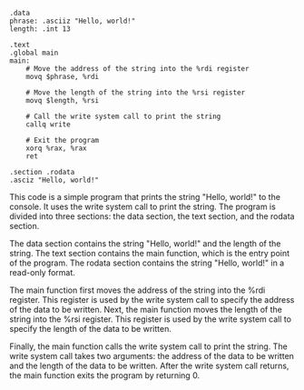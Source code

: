 ```assembly
.data
phrase: .asciiz "Hello, world!"
length: .int 13

.text
.global main
main:
    # Move the address of the string into the %rdi register
    movq $phrase, %rdi

    # Move the length of the string into the %rsi register
    movq $length, %rsi

    # Call the write system call to print the string
    callq write

    # Exit the program
    xorq %rax, %rax
    ret

.section .rodata
.asciz "Hello, world!"
```

This code is a simple program that prints the string "Hello, world!" to the console. It uses the write system call to print the string. The program is divided into three sections: the data section, the text section, and the rodata section.

The data section contains the string "Hello, world!" and the length of the string. The text section contains the main function, which is the entry point of the program. The rodata section contains the string "Hello, world!" in a read-only format.

The main function first moves the address of the string into the %rdi register. This register is used by the write system call to specify the address of the data to be written. Next, the main function moves the length of the string into the %rsi register. This register is used by the write system call to specify the length of the data to be written.

Finally, the main function calls the write system call to print the string. The write system call takes two arguments: the address of the data to be written and the length of the data to be written. After the write system call returns, the main function exits the program by returning 0.